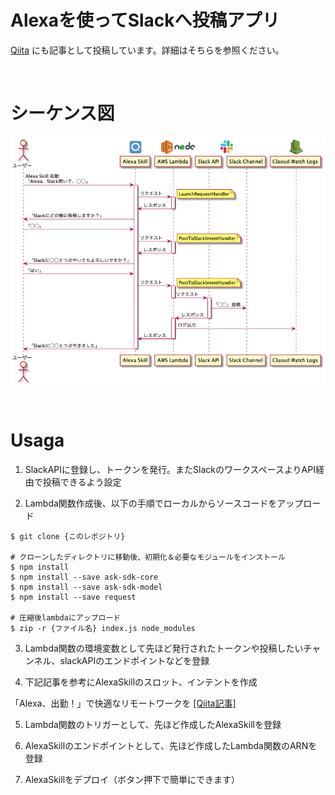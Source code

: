 Alexaを使ってSlackへ投稿アプリ
====

[Qiita]() にも記事として投稿しています。詳細はそちらを参照ください。

<br />

# シーケンス図
![fig1](docs/system.png)

<br />

# Usaga

1. SlackAPIに登録し、トークンを発行。またSlackのワークスペースよりAPI経由で投稿できるよう設定

2. Lambda関数作成後、以下の手順でローカルからソースコードをアップロード

```
$ git clone {このレポジトリ}

# クローンしたディレクトリに移動後、初期化＆必要なモジュールをインストール
$ npm install
$ npm install --save ask-sdk-core
$ npm install --save ask-sdk-model
$ npm install --save request

# 圧縮後lambdaにアップロード
$ zip -r {ファイル名} index.js node_modules
```

3. Lambda関数の環境変数として先ほど発行されたトークンや投稿したいチャンネル、slackAPIのエンドポイントなどを登録

4. 下記記事を参考にAlexaSkillのスロット、インテントを作成

「Alexa、出勤！」で快適なリモートワークを [[Qiita記事]]()

5. Lambda関数のトリガーとして、先ほど作成したAlexaSkillを登録

6. AlexaSkillのエンドポイントとして、先ほど作成したLambda関数のARNを登録

7. AlexaSkillをデプロイ（ボタン押下で簡単にできます）
